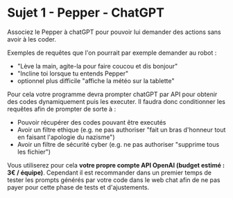 # Sujet 1 - Pepper - ChatGPT

Associez le Pepper à chatGPT pour pouvoir lui demander des actions sans avoir à les coder.  

Exemples de requêtes que l'on pourrait par exemple demander au robot :
- "Lève la main, agite-la pour faire coucou et dis bonjour"
- "Incline toi lorsque tu entends Pepper"
- optionnel plus difficile "affiche la météo sur la tablette"

Pour cela votre programme devra prompter chatGPT par API pour obtenir des codes dynamiquement puis les executer. Il faudra donc conditionner les requêtes afin de prompter de sorte à :
- Pouvoir récupérer des codes pouvant être executés
- Avoir un filtre ethique (e.g. ne pas authoriser "fait un bras d'honneur tout en faisant l'apologie du nazisme")
- Avoir un filtre de sécurité cyber (e.g. ne pas authoriser "supprime tous les fichier")

Vous utiliserez pour cela **votre propre compte API OpenAI (budget estimé : 3€ / équipe)**. Cependant il est recommander dans un premier temps de tester les prompts générés par votre code dans le web chat afin de ne pas payer pour cette phase de tests et d'ajustements.
